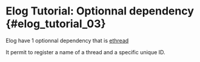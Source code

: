 Elog Tutorial: Optionnal dependency                                {#elog_tutorial_03}
===================================

Elog have 1 optionnal dependency that is [ethread](http://atria-soft.github.io/ethread)

It permit to register a name of a thread and a specific unique ID.


